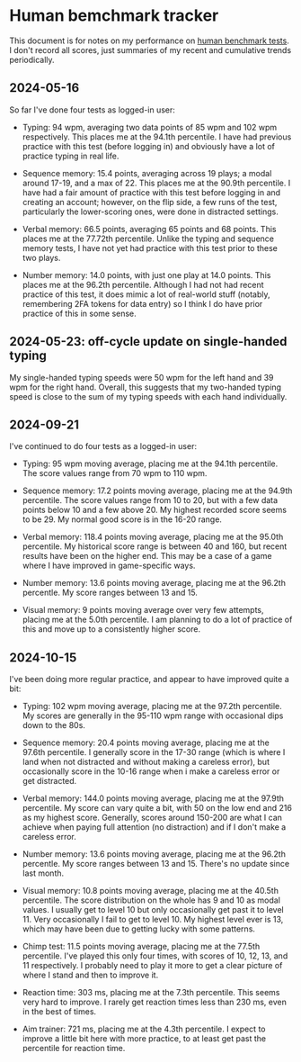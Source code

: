 # Human bemchmark tracker

This document is for notes on my performance on [human benchmark
tests](https://humanbenchmark.com/). I don't record all scores, just
summaries of my recent and cumulative trends periodically.

## 2024-05-16

So far I've done four tests as logged-in user:

* Typing: 94 wpm, averaging two data points of 85 wpm and 102 wpm
  respectively. This places me at the 94.1th percentile. I have had
  previous practice with this test (before logging in) and obviously
  have a lot of practice typing in real life.

* Sequence memory: 15.4 points, averaging across 19 plays; a modal
  around 17-19, and a max of 22. This places me at the 90.9th
  percentile. I have had a fair amount of practice with this test
  before logging in and creating an account; however, on the flip
  side, a few runs of the test, particularly the lower-scoring ones,
  were done in distracted settings.

* Verbal memory: 66.5 points, averaging 65 points and 68 points. This
  places me at the 77.72th percentile. Unlike the typing and sequence
  memory tests, I have not yet had practice with this test prior to
  these two plays.

* Number memory: 14.0 points, with just one play at 14.0 points. This
  places me at the 96.2th percentile. Although I had not had recent
  practice of this test, it does mimic a lot of real-world stuff
  (notably, remembering 2FA tokens for data entry) so I think I do
  have prior practice of this in some sense.

## 2024-05-23: off-cycle update on single-handed typing

My single-handed typing speeds were 50 wpm for the left hand and 39
wpm for the right hand. Overall, this suggests that my two-handed
typing speed is close to the sum of my typing speeds with each hand
individually.

## 2024-09-21

I've continued to do four tests as a logged-in user:

* Typing: 95 wpm moving average, placing me at the 94.1th
  percentile. The score values range from 70 wpm to 110 wpm.

* Sequence memory: 17.2 points moving average, placing me at the
  94.9th percentile. The score values range from 10 to 20, but with a
  few data points below 10 and a few above 20. My highest recorded
  score seems to be 29. My normal good score is in the 16-20 range.

* Verbal memory: 118.4 points moving average, placing me at the 95.0th
  percentile. My historical score range is between 40 and 160, but
  recent results have been on the higher end. This may be a case of a
  game where I have improved in game-specific ways.

* Number memory: 13.6 points moving average, placing me at the 96.2th
  percentle. My score ranges between 13 and 15.

* Visual memory: 9 points moving average over very few attempts,
  placing me at the 5.0th percentile. I am planning to do a lot of
  practice of this and move up to a consistently higher score.

## 2024-10-15

I've been doing more regular practice, and appear to have improved
quite a bit:

* Typing: 102 wpm moving average, placing me at the 97.2th
  percentile. My scores are generally in the 95-110 wpm range with
  occasional dips down to the 80s.

* Sequence memory: 20.4 points moving average, placing me at the
  97.6th percentile. I generally score in the 17-30 range (which is
  where I land when not distracted and without making a careless
  error), but occasionally score in the 10-16 range when i make a
  careless error or get distracted.

* Verbal memory: 144.0 points moving average, placing me at the 97.9th
  percentile. My score can vary quite a bit, with 50 on the low end
  and 216 as my highest score. Generally, scores around 150-200 are
  what I can achieve when paying full attention (no distraction) and
  if I don't make a careless error.

* Number memory: 13.6 points moving average, placing me at the 96.2th
  percentle. My score ranges between 13 and 15. There's no update
  since last month.

* Visual memory: 10.8 points moving average, placing me at the 40.5th
  percentile. The score distribution on the whole has 9 and 10 as
  modal values. I usually get to level 10 but only occasionally get
  past it to level 11. Very occasionally I fail to get to level 10. My
  highest level ever is 13, which may have been due to getting lucky
  with some patterns.

* Chimp test: 11.5 points moving average, placing me at the 77.5th
  percentile. I've played this only four times, with scores of 10, 12,
  13, and 11 respectively. I probably need to play it more to get a
  clear picture of where I stand and then to improve it.

* Reaction time: 303 ms, placing me at the 7.3th percentile. This seems
  very hard to improve. I rarely get reaction times less than 230 ms,
  even in the best of times.

* Aim trainer: 721 ms, placing me at the 4.3th percentile. I expect to
  improve a little bit here with more practice, to at least get past
  the percentile for reaction time.
